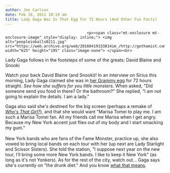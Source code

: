 ```yaml
---
author: Jen Carlson
date: Feb 18, 2011 10:19 am
title: Lady Gaga Was In That Egg For 72 Hours (And Other Fun Facts)
---
```


	
										<p><span class="mt-enclosure mt-enclosure-image" style="display: inline;"> <img alt="peopleinballs0211.jpg" src="https://web.archive.org/web/20160419153814im_/http://gothamist.com/attachments/arts_jen/peopleinballs0211.jpg" width="625" height="195" class="image-none"> </span><br>
<span class="photo_caption">Lady Gaga follows in the footsteps of some of the greats: David Blaine and Snooki</span></p>

<p>Watch your back David Blaine (and Snooki)! In an interview on Sirius this morning, Lady Gaga claimed she was in <a href="https://web.archive.org/web/20160419153814/http://gothamist.com/2011/02/13/of_course_lady_gaga_hits_grammys_re.php">her Grammy egg</a> for 72 hours straight. <em>See how she suffers for you little monsters.</em> When asked, &quot;Did someone send you food in there? Or the bathroom?&quot; She replied, &quot;I am not going to explain the details. I am a lady.&quot;</p>

<p>Gaga also said she&apos;s destined for the big screen (perhaps a remake of <em><a href="https://web.archive.org/web/20160419153814/http://gothamist.com/2011/02/14/lady_gaga_vs_late_80s_madonna.php">Who&apos;s That Girl?</a></em>), and that she would want &quot;Marisa Tomei to play me. I am such a Marisa Tomei fan. All my friends call me Marisa when I get angry. Because my New York accent just flies out of my body and I start smacking my gum.&quot;<br>
 <br>
New York bands who are fans of the Fame Monster, practice up, she also vowed to bring local bands on each tour with her (up next are Lady Starlight and Scissor Sisters). She told the station, &quot;I suppose next year on the new tour, I&#x2019;ll bring some more New York bands. I like to keep it New York&quot; (as long as it&apos;s not Yonkers). As for the rest of the city, watch out... Gaga says she&apos;s currently on &quot;the drunk diet.&quot; And you know <a href="https://web.archive.org/web/20160419153814/http://gothamist.com/2010/06/11/lady_gaga_loses_it_at_mets_game.php">what that means</a>.</p>					
										
									
				